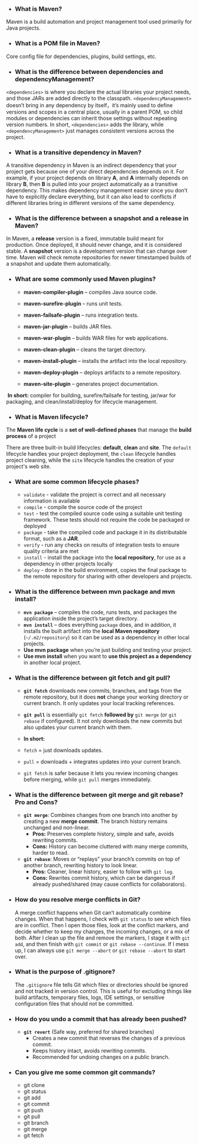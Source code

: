 - ### **What is Maven?**

Maven is a build automation and project management tool used primarily for Java projects.

- ### **What is a POM file in Maven?**

Core config file for dependencies, plugins, build settings, etc.

- ### **What is the difference between dependencies and dependencyManagement?**

`<dependencies>` is where you declare the actual libraries your project needs, and those JARs are added directly to the classpath. `<dependencyManagement>` doesn’t bring in any dependency by itself，it’s mainly used to define versions and scopes in a central place, usually in a parent POM, so child modules or dependencies can inherit those settings without repeating version numbers. In short, `<dependencies>` adds the library, while `<dependencyManagement>` just manages consistent versions across the project.

- ### **What is a transitive dependency in Maven?**

A transitive dependency in Maven is an indirect dependency that your project gets because one of your direct dependencies depends on it. For example, if your project depends on library **A**, and **A** internally depends on library **B**, then **B** is pulled into your project automatically as a transitive dependency. This makes dependency management easier since you don’t have to explicitly declare everything, but it can also lead to conflicts if different libraries bring in different versions of the same dependency.

- ### **What is the difference between a snapshot and a release in Maven?**

In Maven, a **release** version is a fixed, immutable build meant for production. Once deployed, it should never change, and it is considered stable. A **snapshot** version is a development version that can change over time. Maven will check remote repositories for newer timestamped builds of a snapshot and update them automatically.

- ### **What are some commonly used Maven plugins?**

  - **maven-compiler-plugin** – compiles Java source code.

  - **maven-surefire-plugin** – runs unit tests.

  - **maven-failsafe-plugin** – runs integration tests.

  - **maven-jar-plugin** – builds JAR files.

  - **maven-war-plugin** – builds WAR files for web applications.

  - **maven-clean-plugin** – cleans the target directory.

  - **maven-install-plugin** – installs the artifact into the local repository.

  - **maven-deploy-plugin** – deploys artifacts to a remote repository.

  - **maven-site-plugin** – generates project documentation.

​     **In short:** compiler for building, surefire/failsafe for testing, jar/war for packaging, and clean/install/deploy for lifecycle management.

- ### **What is Maven lifecycle?**

The **Maven life cycle** is a **set of well-defined phases** that manage the **build process** of a project

There are three built-in build lifecycles: **default**, **clean** and **site**. The `default` lifecycle handles your project deployment, the `clean` lifecycle handles project cleaning, while the `site` lifecycle handles the creation of your project's web site.

- ### **What are some common lifecycle phases?**
  
  - `validate` - validate the project is correct and all necessary information is available
  - `compile` - compile the source code of the project
  - `test` - test the compiled source code using a suitable unit testing framework. These tests should not require the code be packaged or deployed
  - `package` - take the compiled code and package it in its distributable format, such as a **JAR**.
  - `verify` - run any checks on results of integration tests to ensure quality criteria are met
  - `install` - install the package into the **local repository**, for use as a dependency in other projects locally
  - `deploy` - done in the build environment, copies the final package to the remote repository for sharing with other developers and projects.
  
- ### **What is the difference between mvn package and mvn install?**

  - **`mvn package`** – compiles the code, runs tests, and packages the application inside the project’s target directory.
  - **`mvn install`** – does everything `package` does, and in addition, it installs the built artifact into the **local Maven repository** (`~/.m2/repository`) so it can be used as a dependency in other local projects.
  - **Use mvn package** when you’re just building and testing your project.
  - **Use mvn install** when you want to **use this project as a dependency** in another local project.

- ### **What is the difference between git fetch and git pull?**

  - **`git fetch`** downloads new commits, branches, and tags from the remote repository, but it does **not** change your working directory or current branch. It only updates your local tracking references.

  - **`git pull`** is essentially `git fetch` **followed by** `git merge` (or `git rebase` if configured). It not only downloads the new commits but also updates your current branch with them.

  - **In short:**

  - `fetch` = just downloads updates.

  - `pull` = downloads + integrates updates into your current branch.
  - `git fetch` is safer because it lets you review incoming changes before merging, while `git pull` merges immediately.

- ### **What is the difference between git merge and git rebase? Pro and Cons?**
  
  - **`git merge`**: Combines changes from one branch into another by creating a new **merge commit**. The branch history remains unchanged and non-linear.
    - **Pros:** Preserves complete history, simple and safe, avoids rewriting commits.
    - **Cons:** History can become cluttered with many merge commits, harder to read.
  - **`git rebase`**: Moves or “replays” your branch’s commits on top of another branch, rewriting history to look linear.
    - **Pros:** Cleaner, linear history, easier to follow with `git log`.
    - **Cons:** Rewrites commit history, which can be dangerous if already pushed/shared (may cause conflicts for collaborators).
  
- ### **How do you resolve merge conflicts in Git?**
  
  A merge conflict happens when Git can’t automatically combine changes. When that happens, I check with `git status` to see which files are in conflict. Then I open those files, look at the conflict markers, and decide whether to keep my changes, the incoming changes, or a mix of both. After I clean up the file and remove the markers, I stage it with `git add`, and then finish with `git commit` or `git rebase --continue`. If I mess up, I can always use `git merge --abort` or `git rebase --abort` to start over.



- ### **What is the purpose of .gitignore?**

  The `.gitignore` file tells Git which files or directories should be ignored and not tracked in version control. This is useful for excluding things like build artifacts, temporary files, logs, IDE settings, or sensitive configuration files that should not be committed.

- ### **How do you undo a commit that has already been pushed?**

  - **`git revert`** (Safe way, preferred for shared branches)
    - Creates a new commit that reverses the changes of a previous commit.
    - Keeps history intact, avoids rewriting commits.
    - Recommended for undoing changes on a public branch.

- ### **Can you give me some common git commands?**

  - git clone
  - git status
  - git add
  - git commit
  - git push
  - git pull
  - git branch
  - git merge
  - git fetch
